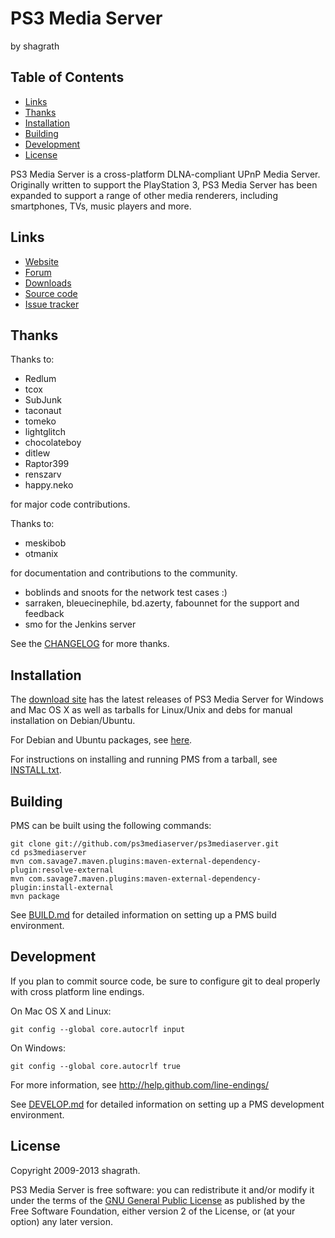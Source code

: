 # PS3 Media Server

by shagrath

## Table of Contents

- [Links](#links)
- [Thanks](#thanks)
- [Installation](#installation)
- [Building](#building)
- [Development](#development)
- [License](#license)

PS3 Media Server is a cross-platform DLNA-compliant UPnP Media Server.
Originally written to support the PlayStation 3, PS3 Media Server has been
expanded to support a range of other media renderers, including smartphones,
TVs, music players and more.

## Links

* [Website](http://www.ps3mediaserver.org/)
* [Forum](http://www.ps3mediaserver.org/forum/)
* [Downloads](https://code.google.com/p/ps3mediaserver/downloads/list)
* [Source code](https://github.com/ps3mediaserver/ps3mediaserver)
* [Issue tracker](https://code.google.com/p/ps3mediaserver/issues/list)

## Thanks

Thanks to:

* Redlum
* tcox
* SubJunk
* taconaut
* tomeko
* lightglitch
* chocolateboy
* ditlew
* Raptor399
* renszarv
* happy.neko

for major code contributions.

Thanks to:

* meskibob
* otmanix

for documentation and contributions to the community.

* boblinds and snoots for the network test cases :)
* sarraken, bleuecinephile, bd.azerty, fabounnet for the support and feedback
* smo for the Jenkins server

See the [CHANGELOG](https://github.com/ps3mediaserver/ps3mediaserver/blob/master/CHANGELOG.txt) for more thanks.

## Installation

The [download site](https://code.google.com/p/ps3mediaserver/downloads/list)
has the latest releases of PS3 Media Server for Windows and Mac OS X as well as tarballs for Linux/Unix
and debs for manual installation on Debian/Ubuntu.

For Debian and Ubuntu packages, see [here](http://www.ps3mediaserver.org/forum/viewtopic.php?f=3&t=13046).

For instructions on installing and running PMS from a tarball, see
[INSTALL.txt](https://github.com/ps3mediaserver/ps3mediaserver/blob/master/INSTALL.txt).

## Building

PMS can be built using the following commands:

    git clone git://github.com/ps3mediaserver/ps3mediaserver.git
    cd ps3mediaserver
    mvn com.savage7.maven.plugins:maven-external-dependency-plugin:resolve-external
    mvn com.savage7.maven.plugins:maven-external-dependency-plugin:install-external
    mvn package

See [BUILD.md](https://github.com/ps3mediaserver/ps3mediaserver/blob/master/BUILD.md) for detailed information
on setting up a PMS build environment.

## Development

If you plan to commit source code, be sure to configure git to deal properly with
cross platform line endings.

On Mac OS X and Linux:

    git config --global core.autocrlf input

On Windows:

    git config --global core.autocrlf true

For more information, see http://help.github.com/line-endings/

See [DEVELOP.md](https://github.com/ps3mediaserver/ps3mediaserver/blob/master/DEVELOP.md)
for detailed information on setting up a PMS development environment.

## License

Copyright 2009-2013 shagrath.

PS3 Media Server is free software: you can redistribute it and/or modify it under the terms of the
[GNU General Public License](https://github.com/ps3mediaserver/ps3mediaserver/blob/master/LICENSE.txt)
as published by the Free Software Foundation, either version 2 of the License, or (at your option) any later version.

